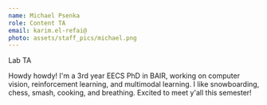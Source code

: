 ```yaml
---
name: Michael Psenka
role: Content TA
email: karim.el-refai@
photo: assets/staff_pics/michael.png
---
```


Lab TA

Howdy howdy! I'm a 3rd year EECS PhD in BAIR, working on computer vision, reinforcement learning, and multimodal learning. I like snowboarding, chess, smash, cooking, and breathing. Excited to meet y'all this semester!